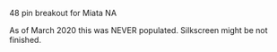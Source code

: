 48 pin breakout for Miata NA

As of March 2020 this was NEVER populated. Silkscreen might be not finished.